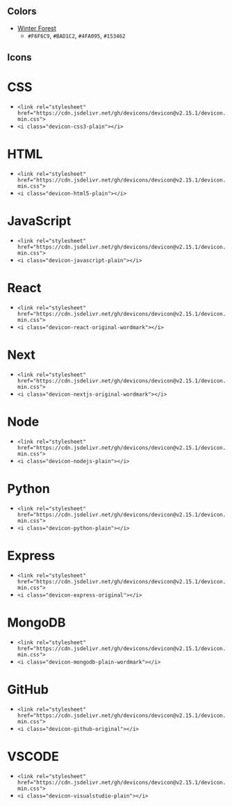## Colors
- [Winter Forest](https://colorhunt.co/palette/f6f6c9bad1c24fa095153462)
    - `#F6F6C9`, `#BAD1C2`, `#4FA095`, `#153462`

## Icons
# CSS
- `<link rel="stylesheet" href="https://cdn.jsdelivr.net/gh/devicons/devicon@v2.15.1/devicon.min.css">`
- `<i class="devicon-css3-plain"></i>`

# HTML
- `<link rel="stylesheet" href="https://cdn.jsdelivr.net/gh/devicons/devicon@v2.15.1/devicon.min.css">`
- `<i class="devicon-html5-plain"></i>`

# JavaScript
- `<link rel="stylesheet" href="https://cdn.jsdelivr.net/gh/devicons/devicon@v2.15.1/devicon.min.css">`
- `<i class="devicon-javascript-plain"></i>`

# React
- `<link rel="stylesheet" href="https://cdn.jsdelivr.net/gh/devicons/devicon@v2.15.1/devicon.min.css">`
- `<i class="devicon-react-original-wordmark"></i>`

# Next
- `<link rel="stylesheet" href="https://cdn.jsdelivr.net/gh/devicons/devicon@v2.15.1/devicon.min.css">`
- `<i class="devicon-nextjs-original-wordmark"></i>`

# Node
- `<link rel="stylesheet" href="https://cdn.jsdelivr.net/gh/devicons/devicon@v2.15.1/devicon.min.css">`
- `<i class="devicon-nodejs-plain"></i>`

# Python
- `<link rel="stylesheet" href="https://cdn.jsdelivr.net/gh/devicons/devicon@v2.15.1/devicon.min.css">`
- `<i class="devicon-python-plain"></i>`

# Express
- `<link rel="stylesheet" href="https://cdn.jsdelivr.net/gh/devicons/devicon@v2.15.1/devicon.min.css">`
- `<i class="devicon-express-original"></i>`

# MongoDB
- `<link rel="stylesheet" href="https://cdn.jsdelivr.net/gh/devicons/devicon@v2.15.1/devicon.min.css">`
- `<i class="devicon-mongodb-plain-wordmark"></i>`

# GitHub
- `<link rel="stylesheet" href="https://cdn.jsdelivr.net/gh/devicons/devicon@v2.15.1/devicon.min.css">`
- `<i class="devicon-github-original"></i>`

# VSCODE
- `<link rel="stylesheet" href="https://cdn.jsdelivr.net/gh/devicons/devicon@v2.15.1/devicon.min.css">`
- `<i class="devicon-visualstudio-plain"></i>`

          
          
          
          
          
          
          
          
          
           
          
          
          